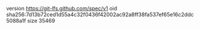 version https://git-lfs.github.com/spec/v1
oid sha256:7d13b72ced1d55a4c32f0436f42002ac92a8ff38fa537ef65e16c2ddc5088a1f
size 35469
